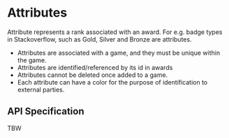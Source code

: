 # Attributes

Attribute represents a rank associated with an award.
For e.g. badge types in Stackoverflow, such as Gold, Silver and Bronze are attributes.

 * Attributes are associated with a game, and they must be unique within the game.
 * Attributes are identified/referenced by its id in awards
 * Attributes cannot be deleted once added to a game.
 * Each attribute can have a color for the purpose of identification to external parties.

## API Specification

TBW